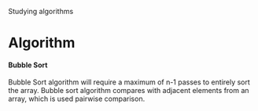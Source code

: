 Studying algorithms 




# Algorithm


#### Bubble Sort

Bubble Sort algorithm will require a maximum of n-1 passes to entirely sort the array. 
Bubble sort algorithm compares with adjacent elements from an array, which is used pairwise comparison. 


